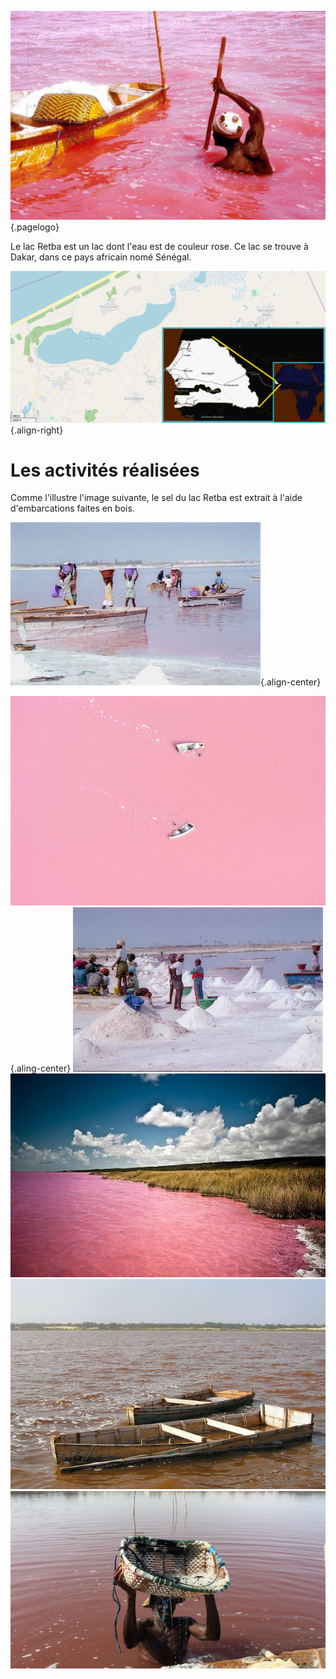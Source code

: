 <!-- TITLE: Retba -->
<!-- SUBTITLE: Présentation du lac Retba -->

![Pink Lake 02](/uploads/lake/pink-lake-02.jpg "Le lac Retba et une embarcation utilisée pour récupérer le sel du lac"){.pagelogo}

Le lac Retba est un lac dont l'eau est de couleur rose. Ce lac se trouve à Dakar, dans ce pays africain nomé Sénégal.

![Lacretba](/uploads/lake/lacretba.png "Géolocalisation du lac Retba"){.align-right}

# Les activités réalisées
Comme l'illustre l'image suivante, le sel du lac Retba est extrait à l'aide d'embarcations faites en bois.

![Lac Retba Dakar Senegal](/uploads/lake/lac-retba-dakar-senegal.jpg "Lac Retba Dakar Senegal"){.align-center}

![1 D 24 Ab 158 E 2 Db 7 Ac 1 F 94 Fa 48 E 25 Cb 009 Red Pigment Lac Retba](/uploads/lake/1-d-24-ab-158-e-2-db-7-ac-1-f-94-fa-48-e-25-cb-009-red-pigment-lac-retba.jpg "1 D 24 Ab 158 E 2 Db 7 Ac 1 F 94 Fa 48 E 25 Cb 009 Red Pigment Lac Retba"){.aling-center}
![Sel Extrait Du Lac Retba](/uploads/lake/sel-extrait-du-lac-retba.jpg "Sel Extrait Du Lac Retba")
![Pink Lake Retba](/uploads/lake/pink-lake-retba.jpg "Pink Lake Retba")
![Lac Retba Barque Pour Embarcation Du Sel](/uploads/lake/lac-retba-barque-pour-embarcation-du-sel.jpg "Lac Retba Barque Pour Embarcation Du Sel")
![Lac Retba Worker Digging Salt](/uploads/lake/lac-retba-worker-digging-salt.jpg "Lac Retba Worker Digging Salt")